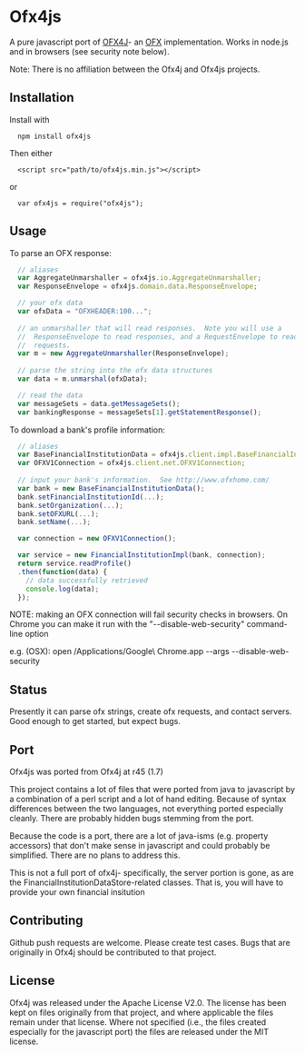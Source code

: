 # Ofx4js
A pure javascript port of [OFX4J](http://ofx4j.sourceforge.net/)- an [OFX](http://ofx.net/)
implementation.  Works in node.js and in browsers (see security note below).

Note: There is no affiliation between the Ofx4j and Ofx4js projects.

## Installation
Install with
```
  npm install ofx4js
```
Then either
```
  <script src="path/to/ofx4js.min.js"></script>
```
or
```
  var ofx4js = require("ofx4js");
```
## Usage
To parse an OFX response:

```js
  // aliases
  var AggregateUnmarshaller = ofx4js.io.AggregateUnmarshaller;
  var ResponseEnvelope = ofx4js.domain.data.ResponseEnvelope;

  // your ofx data
  var ofxData = "OFXHEADER:100...";
  
  // an unmarshaller that will read responses.  Note you will use a 
  //  ResponseEnvelope to read responses, and a RequestEnvelope to read
  //  requests.
  var m = new AggregateUnmarshaller(ResponseEnvelope);
  
  // parse the string into the ofx data structures
  var data = m.unmarshal(ofxData);

  // read the data
  var messageSets = data.getMessageSets();
  var bankingResponse = messageSets[1].getStatementResponse();
```

To download a bank's profile information:

```js
  // aliases
  var BaseFinancialInstitutionData = ofx4js.client.impl.BaseFinancialInstitutionData;
  var OFXV1Connection = ofx4js.client.net.OFXV1Connection;
  
  // input your bank's information.  See http://www.ofxhome.com/
  var bank = new BaseFinancialInstitutionData();
  bank.setFinancialInstitutionId(...);
  bank.setOrganization(...);
  bank.setOFXURL(...);
  bank.setName(...);

  var connection = new OFXV1Connection();

  var service = new FinancialInstitutionImpl(bank, connection);
  return service.readProfile()
  .then(function(data) {
    // data successfully retrieved
    console.log(data);
  });
```

NOTE: making an OFX connection will fail security checks in browsers.  On Chrome you
can make it run with the "--disable-web-security" command-line option

e.g. (OSX): open /Applications/Google\ Chrome.app --args --disable-web-security

## Status
Presently it can parse ofx strings, create ofx requests, and contact servers.
Good enough to get started, but expect bugs.

## Port
Ofx4js was ported from Ofx4j at r45 (1.7)

This project contains a lot of files that were ported from java to javascript by a combination of
a perl script and a lot of hand editing.  Because of syntax differences between the two languages,
not everything ported especially cleanly.  There are probably hidden bugs stemming from the port.

Because the code is a port, there are a lot of java-isms (e.g. property accessors) that don't make sense
in javascript and could probably be simplified.  There are no plans to address this.

This is not a full port of ofx4j- specifically, the server portion is gone, as are the 
FinancialInstitutionDataStore-related classes.  That is, you will have to provide your own financial insitution

## Contributing
Github push requests are welcome.  Please create test cases.  Bugs that are originally in Ofx4j should
be contributed to that project.

## License
Ofx4j was released under the Apache License V2.0.  The license has been kept on files originally from that
project, and where applicable the files remain under that license.  Where not specified (i.e., the files
created especially for the javascript port) the files are released under the MIT license.
